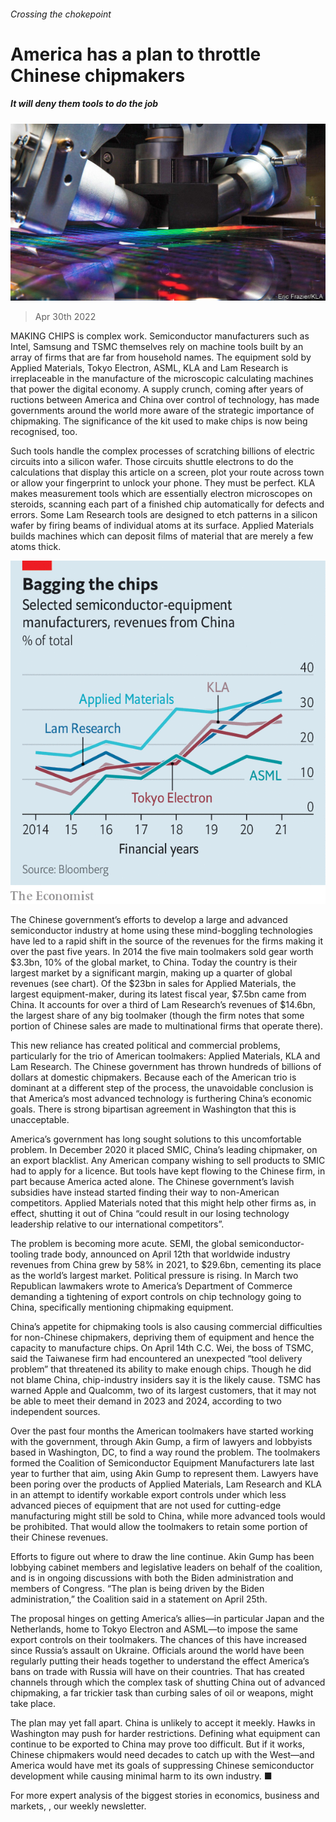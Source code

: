 ###### Crossing the chokepoint

# America has a plan to throttle Chinese chipmakers 

##### It will deny them tools to do the job 

![image](images/20220430_wbp501.jpg) 

> Apr 30th 2022 

MAKING CHIPS is complex work. Semiconductor manufacturers such as Intel, Samsung and TSMC themselves rely on machine tools built by an array of firms that are far from household names. The equipment sold by Applied Materials, Tokyo Electron, ASML, KLA and Lam Research is irreplaceable in the manufacture of the microscopic calculating machines that power the digital economy. A supply crunch, coming after years of ructions between America and China over control of technology, has made governments around the world more aware of the strategic importance of chipmaking. The significance of the kit used to make chips is now being recognised, too.

Such tools handle the complex processes of scratching billions of electric circuits into a silicon wafer. Those circuits shuttle electrons to do the calculations that display this article on a screen, plot your route across town or allow your fingerprint to unlock your phone. They must be perfect. KLA makes measurement tools which are essentially electron microscopes on steroids, scanning each part of a finished chip automatically for defects and errors. Some Lam Research tools are designed to etch patterns in a silicon wafer by firing beams of individual atoms at its surface. Applied Materials builds machines which can deposit films of material that are merely a few atoms thick.

![image](images/20220430_wbc048.png) 


The Chinese government’s efforts to develop a large and advanced semiconductor industry at home using these mind-boggling technologies have led to a rapid shift in the source of the revenues for the firms making it over the past five years. In 2014 the five main toolmakers sold gear worth $3.3bn, 10% of the global market, to China. Today the country is their largest market by a significant margin, making up a quarter of global revenues (see chart). Of the $23bn in sales for Applied Materials, the largest equipment-maker, during its latest fiscal year, $7.5bn came from China. It accounts for over a third of Lam Research’s revenues of $14.6bn, the largest share of any big toolmaker (though the firm notes that some portion of Chinese sales are made to multinational firms that operate there).


This new reliance has created political and commercial problems, particularly for the trio of American toolmakers: Applied Materials, KLA and Lam Research. The Chinese government has thrown hundreds of billions of dollars at domestic chipmakers. Because each of the American trio is dominant at a different step of the process, the unavoidable conclusion is that America’s most advanced technology is furthering China’s economic goals. There is strong bipartisan agreement in Washington that this is unacceptable.

America’s government has long sought solutions to this uncomfortable problem. In December 2020 it placed SMIC, China’s leading chipmaker, on an export blacklist. Any American company wishing to sell products to SMIC had to apply for a licence. But tools have kept flowing to the Chinese firm, in part because America acted alone. The Chinese government’s lavish subsidies have instead started finding their way to non-American competitors. Applied Materials noted that this might help other firms as, in effect, shutting it out of China “could result in our losing technology leadership relative to our international competitors”.

The problem is becoming more acute. SEMI, the global semiconductor-tooling trade body, announced on April 12th that worldwide industry revenues from China grew by 58% in 2021, to $29.6bn, cementing its place as the world’s largest market. Political pressure is rising. In March two Republican lawmakers wrote to America’s Department of Commerce demanding a tightening of export controls on chip technology going to China, specifically mentioning chipmaking equipment.

China’s appetite for chipmaking tools is also causing commercial difficulties for non-Chinese chipmakers, depriving them of equipment and hence the capacity to manufacture chips. On April 14th C.C. Wei, the boss of TSMC, said the Taiwanese firm had encountered an unexpected “tool delivery problem” that threatened its ability to make enough chips. Though he did not blame China, chip-industry insiders say it is the likely cause. TSMC has warned Apple and Qualcomm, two of its largest customers, that it may not be able to meet their demand in 2023 and 2024, according to two independent sources.

Over the past four months the American toolmakers have started working with the government, through Akin Gump, a firm of lawyers and lobbyists based in Washington, DC, to find a way round the problem. The toolmakers formed the Coalition of Semiconductor Equipment Manufacturers late last year to further that aim, using Akin Gump to represent them. Lawyers have been poring over the products of Applied Materials, Lam Research and KLA in an attempt to identify workable export controls under which less advanced pieces of equipment that are not used for cutting-edge manufacturing might still be sold to China, while more advanced tools would be prohibited. That would allow the toolmakers to retain some portion of their Chinese revenues.

Efforts to figure out where to draw the line continue. Akin Gump has been lobbying cabinet members and legislative leaders on behalf of the coalition, and is in ongoing discussions with both the Biden administration and members of Congress. “The plan is being driven by the Biden administration,” the Coalition said in a statement on April 25th.

The proposal hinges on getting America’s allies—in particular Japan and the Netherlands, home to Tokyo Electron and ASML—to impose the same export controls on their toolmakers. The chances of this have increased since Russia’s assault on Ukraine. Officials around the world have been regularly putting their heads together to understand the effect America’s bans on trade with Russia will have on their countries. That has created channels through which the complex task of shutting China out of advanced chipmaking, a far trickier task than curbing sales of oil or weapons, might take place.

The plan may yet fall apart. China is unlikely to accept it meekly. Hawks in Washington may push for harder restrictions. Defining what equipment can continue to be exported to China may prove too difficult. But if it works, Chinese chipmakers would need decades to catch up with the West—and America would have met its goals of suppressing Chinese semiconductor development while causing minimal harm to its own industry. ■

For more expert analysis of the biggest stories in economics, business and markets, , our weekly newsletter.

